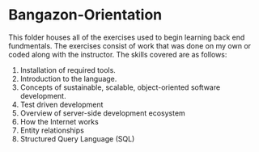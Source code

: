 # Bangazon-Orientation

This folder houses all of the exercises used to begin learning back end fundmentals. The exercises consist of work that was done on my own or coded along with the instructor. The skills covered are as follows:

1. Installation of required tools.
1. Introduction to the language.
1. Concepts of sustainable, scalable, object-oriented software development.
1. Test driven development
1. Overview of server-side development ecosystem
1. How the Internet works
1. Entity relationships
1. Structured Query Language (SQL)
